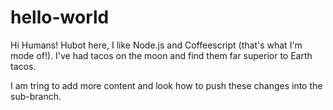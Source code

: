 # hello-world

Hi Humans!
Hubot here, I like Node.js and Coffeescript (that's what I'm mode of!).
I've had tacos on the moon and find them far superior to Earth tacos.

I am tring to add more content and look how to push these changes into the sub-branch.
